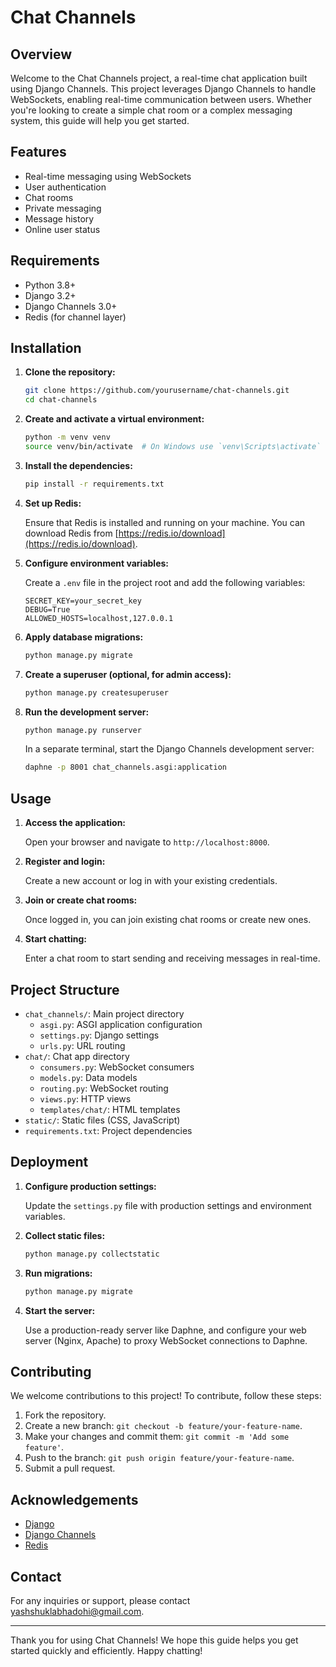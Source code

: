 # Chat Channels

## Overview

Welcome to the Chat Channels project, a real-time chat application built using Django Channels. This project leverages Django Channels to handle WebSockets, enabling real-time communication between users. Whether you're looking to create a simple chat room or a complex messaging system, this guide will help you get started.

## Features

- Real-time messaging using WebSockets
- User authentication
- Chat rooms
- Private messaging
- Message history
- Online user status

## Requirements

- Python 3.8+
- Django 3.2+
- Django Channels 3.0+
- Redis (for channel layer)

## Installation

1. **Clone the repository:**

    ```bash
    git clone https://github.com/yourusername/chat-channels.git
    cd chat-channels
    ```

2. **Create and activate a virtual environment:**

    ```bash
    python -m venv venv
    source venv/bin/activate  # On Windows use `venv\Scripts\activate`
    ```

3. **Install the dependencies:**

    ```bash
    pip install -r requirements.txt
    ```

4. **Set up Redis:**

    Ensure that Redis is installed and running on your machine. You can download Redis from [https://redis.io/download](https://redis.io/download).

5. **Configure environment variables:**

    Create a `.env` file in the project root and add the following variables:

    ```env
    SECRET_KEY=your_secret_key
    DEBUG=True
    ALLOWED_HOSTS=localhost,127.0.0.1
    ```

6. **Apply database migrations:**

    ```bash
    python manage.py migrate
    ```

7. **Create a superuser (optional, for admin access):**

    ```bash
    python manage.py createsuperuser
    ```

8. **Run the development server:**

    ```bash
    python manage.py runserver
    ```

    In a separate terminal, start the Django Channels development server:

    ```bash
    daphne -p 8001 chat_channels.asgi:application
    ```

## Usage

1. **Access the application:**

    Open your browser and navigate to `http://localhost:8000`.

2. **Register and login:**

    Create a new account or log in with your existing credentials.

3. **Join or create chat rooms:**

    Once logged in, you can join existing chat rooms or create new ones.

4. **Start chatting:**

    Enter a chat room to start sending and receiving messages in real-time.

## Project Structure

- `chat_channels/`: Main project directory
  - `asgi.py`: ASGI application configuration
  - `settings.py`: Django settings
  - `urls.py`: URL routing
- `chat/`: Chat app directory
  - `consumers.py`: WebSocket consumers
  - `models.py`: Data models
  - `routing.py`: WebSocket routing
  - `views.py`: HTTP views
  - `templates/chat/`: HTML templates
- `static/`: Static files (CSS, JavaScript)
- `requirements.txt`: Project dependencies

## Deployment

1. **Configure production settings:**

    Update the `settings.py` file with production settings and environment variables.

2. **Collect static files:**

    ```bash
    python manage.py collectstatic
    ```

3. **Run migrations:**

    ```bash
    python manage.py migrate
    ```

4. **Start the server:**

    Use a production-ready server like Daphne, and configure your web server (Nginx, Apache) to proxy WebSocket connections to Daphne.

## Contributing

We welcome contributions to this project! To contribute, follow these steps:

1. Fork the repository.
2. Create a new branch: `git checkout -b feature/your-feature-name`.
3. Make your changes and commit them: `git commit -m 'Add some feature'`.
4. Push to the branch: `git push origin feature/your-feature-name`.
5. Submit a pull request.

## Acknowledgements

- [Django](https://www.djangoproject.com/)
- [Django Channels](https://channels.readthedocs.io/)
- [Redis](https://redis.io/)

## Contact

For any inquiries or support, please contact [yashshuklabhadohi@gmail.com](yashshuklabhadohi@gmail.com).

---

Thank you for using Chat Channels! We hope this guide helps you get started quickly and efficiently. Happy chatting!
